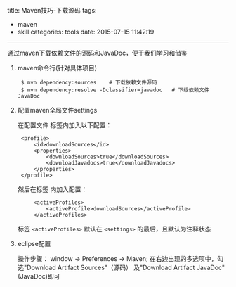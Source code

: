 title: Maven技巧-下载源码
tags:
  - maven
  - skill
categories: tools
date: 2015-07-15 11:42:19
---
通过maven下载依赖文件的源码和JavaDoc，便于我们学习和借鉴

1. maven命令行(针对具体项目)

		$ mvn dependency:sources 	# 下载依赖文件源码
		$ mvn dependency:resolve -Dclassifier=javadoc 	# 下载依赖文件JavaDoc

2. 配置maven全局文件settings

	在配置文件<profiles> 标签内加入以下配置：

		<profile>    
			<id>downloadSources</id>    
			<properties>         
				<downloadSources>true</downloadSources>         
				<downloadJavadocs>true</downloadJavadocs>               
			</properties> 
		</profile> 

	然后在标签 <settings> 内加入配置：

			<activeProfiles>
				<activeProfile>downloadSources</activeProfile>
			</activeProfiles>

	标签 `<activeProfiles>` 默认在 `<settings>` 的最后，且默认为注释状态

3. eclipse配置

	操作步骤： window -> Preferences -> Maven; 在右边出现的多选项中，勾选"Download Artifact Sources"（源码） 及"Download Artifact JavaDoc"(JavaDoc)即可